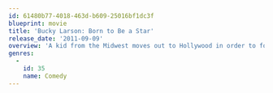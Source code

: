 ```yaml
---
id: 61480b77-4018-463d-b609-25016bf1dc3f
blueprint: movie
title: 'Bucky Larson: Born to Be a Star'
release_date: '2011-09-09'
overview: 'A kid from the Midwest moves out to Hollywood in order to follow in his parents footsteps -- and become a porn star.'
genres:
  -
    id: 35
    name: Comedy
---
```

